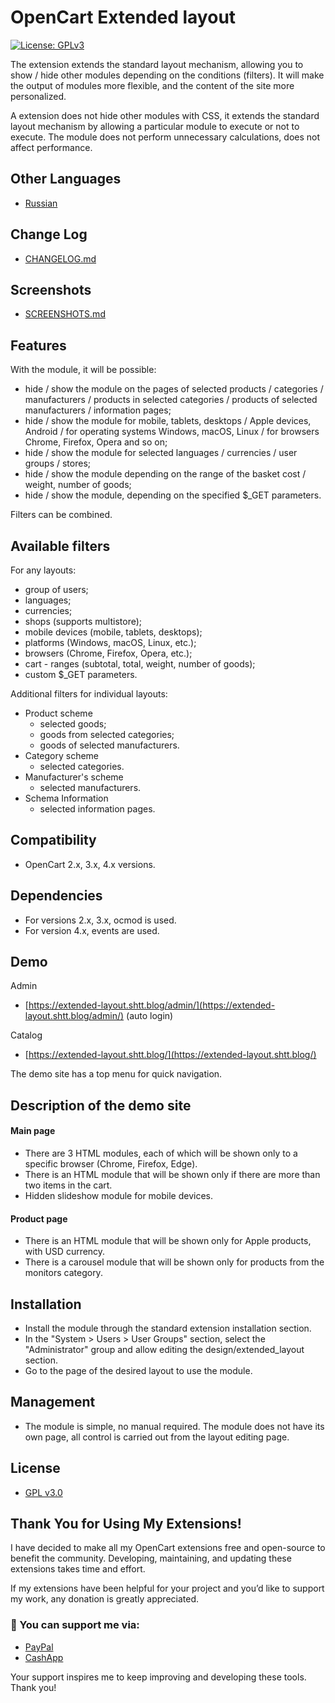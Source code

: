 # OpenCart Extended layout
[![License: GPLv3](https://img.shields.io/badge/license-GPL%20V3-green?style=plastic)](LICENSE)

The extension extends the standard layout mechanism, allowing you to show / hide other modules depending on the conditions (filters). It will make the output of modules more flexible, and the content of the site more personalized.

A extension does not hide other modules with CSS, it extends the standard layout mechanism by allowing a particular module to execute or not to execute. The module does not perform unnecessary calculations, does not affect performance.

## Other Languages

* [Russian](README_RU.md)

## Change Log

* [CHANGELOG.md](docs/CHANGELOG.md)

## Screenshots

* [SCREENSHOTS.md](docs/SCREENSHOTS.md)

## Features

With the module, it will be possible:

* hide / show the module on the pages of selected products / categories / manufacturers / products in selected categories / products of selected manufacturers / information pages;
* hide / show the module for mobile, tablets, desktops / Apple devices, Android / for operating systems Windows, macOS, Linux / for browsers Chrome, Firefox, Opera and so on;
* hide / show the module for selected languages / currencies / user groups / stores;
* hide / show the module depending on the range of the basket cost / weight, number of goods;
* hide / show the module, depending on the specified $_GET parameters.

Filters can be combined.

## Available filters

For any layouts:

* group of users;
* languages;
* currencies;
* shops (supports multistore);
* mobile devices (mobile, tablets, desktops);
* platforms (Windows, macOS, Linux, etc.);
* browsers (Chrome, Firefox, Opera, etc.);
* cart - ranges (subtotal, total, weight, number of goods);
* custom $_GET parameters.

Additional filters for individual layouts:

* Product scheme
    * selected goods;
    * goods from selected categories;
    * goods of selected manufacturers.
* Category scheme
    * selected categories.
* Manufacturer's scheme
    * selected manufacturers.
* Schema Information
    * selected information pages.

## Compatibility

* OpenCart 2.x, 3.x, 4.x versions.

## Dependencies

* For versions 2.x, 3.x, ocmod is used.
* For version 4.x, events are used.

## Demo

Admin

* [https://extended-layout.shtt.blog/admin/](https://extended-layout.shtt.blog/admin/) (auto login)

Catalog

* [https://extended-layout.shtt.blog/](https://extended-layout.shtt.blog/)

The demo site has a top menu for quick navigation.

## Description of the demo site

#### Main page

* There are 3 HTML modules, each of which will be shown only to a specific browser (Chrome, Firefox, Edge).
* There is an HTML module that will be shown only if there are more than two items in the cart.
* Hidden slideshow module for mobile devices.

#### Product page

* There is an HTML module that will be shown only for Apple products, with USD currency.
* There is a carousel module that will be shown only for products from the monitors category.

## Installation

* Install the module through the standard extension installation section.
* In the "System > Users > User Groups" section, select the "Administrator" group and allow editing the design/extended_layout section.
* Go to the page of the desired layout to use the module.

## Management

* The module is simple, no manual required. The module does not have its own page, all control is carried out from the layout editing page.

## License

* [GPL v3.0](LICENSE.MD)

## Thank You for Using My Extensions!

I have decided to make all my OpenCart extensions free and open-source to benefit the community. Developing, maintaining, and updating these extensions takes time and effort.

If my extensions have been helpful for your project and you’d like to support my work, any donation is greatly appreciated.

### 💙 You can support me via:

* [PayPal](https://paypal.me/TalgatShashakhmetov?country.x=US&locale.x=en_US)
* [CashApp](https://cash.app/$TalgatShashakhmetov)

Your support inspires me to keep improving and developing these tools. Thank you!
